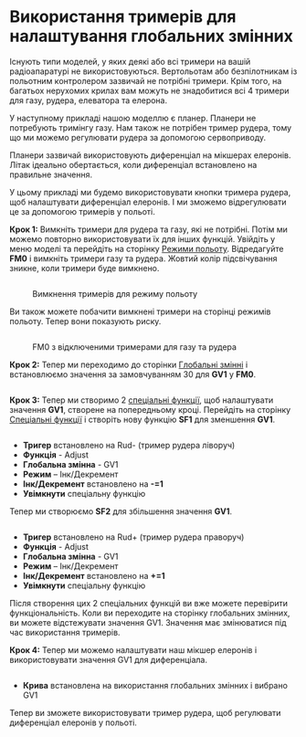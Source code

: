 # Використання тримерів для налаштування глобальних змінних

Існують типи моделей, у яких деякі або всі тримери на вашій радіоапаратурі не використовуються. Вертольотам або безпілотникам із польотним контролером зазвичай не потрібні тримери. Крім того, на багатьох нерухомих крилах вам можуть не знадобитися всі 4 тримери для газу, рудера, елеватора та елерона.

У наступному прикладі нашою моделлю є планер. Планери не потребують тримінгу газу. Нам також не потрібен тример рудера, тому що ми можемо регулювати рудера за допомогою сервоприводу.

Планери зазвичай використовують диференціал на мікшерах елеронів. Літак ідеально обертається, коли диференціал встановлено на правильне значення.

У цьому прикладі ми будемо використовувати кнопки тримера рудера, щоб налаштувати диференціал елеронів. І ми зможемо відрегулювати це за допомогою тримерів у польоті.

**Крок 1:** Вимкніть тримери для рудера та газу, які не потрібні. Потім ми можемо повторно використовувати їх для інших функцій. Увійдіть у меню моделі та перейдіть на сторінку [Режими польоту](../color-radios/model-settings/flight-modes.md). Відредагуйте **FM0** і вимкніть тримери газу та рудера. Жовтий колір підсвічування зникне, коли тримери буде вимкнено.

<figure><img src="../.gitbook/assets/howto-trims-as-switches-fm0-disable-trims.png" alt=""><figcaption><p>Вимкнення тримерів для режиму польоту</p></figcaption></figure>

Ви також можете побачити вимкнені тримери на сторінці режимів польоту. Тепер вони показують риску.

<figure><img src="../.gitbook/assets/howto-trims-as-switches-fm0-disabled-trims.png" alt=""><figcaption><p>FM0 з відключеними тримерами для газу та рудера</p></figcaption></figure>

**Крок 2:** Тепер ми переходимо до сторінки [Глобальні змінні](../color-radios/model-settings/global-variables.md) і встановлюємо значення за замовчуванням 30 для **GV1** у **FM0**.

<figure><img src="../.gitbook/assets/howto-trims-as-switches-gv1.png" alt=""><figcaption></figcaption></figure>

**Крок 3:** Тепер ми створимо 2 [спеціальні функції](../color-radios/model-settings/special-functions.md), щоб налаштувати значення **GV1**, створене на попередньому кроці. Перейдіть на сторінку [Спеціальні функції](../color-radios/model-settings/special-functions.md) і створіть нову функцію **SF1** для зменшення **GV1**.

<figure><img src="../.gitbook/assets/howto-trims-as-switches-sf1.png" alt=""><figcaption></figcaption></figure>

* **Тригер** встановлено на Rud- (тример рудера ліворуч)
* **Функція** - Adjust
* **Глобальна змінна** - GV1
* **Режим** – Інк/Декремент
* **Інк/Декремент** встановлено на **-=1**
* **Увімкнути** спеціальну функцію

Тепер ми створюємо **SF2** для збільшення значення **GV1**.

<figure><img src="../.gitbook/assets/howto-trims-as-switches-sf2.png" alt=""><figcaption></figcaption></figure>

* **Тригер** встановлено на Rud+ (тример рудера праворуч)
* **Функція** - Adjust
* **Глобальна змінна** - GV1
* **Режим** – Інк/Декремент
* **Інк/Декремент** встановлено на **+=1**
* **Увімкнути** спеціальну функцію

Після створення цих 2 спеціальних функцій ви вже можете перевірити функціональність. Коли ви переходите на сторінку глобальних змінних, ви можете відстежувати значення GV1. Значення має змінюватися під час використання тримерів.

**Крок 4:** Тепер ми можемо налаштувати наш мікшер елеронів і використовувати значення GV1 для диференціала.

<figure><img src="../.gitbook/assets/howto-trims-as-switches-ail-mix.png" alt=""><figcaption></figcaption></figure>

* **Крива** встановлена на використання глобальних змінних і вибрано GV1

Тепер ви зможете використовувати тример рудера, щоб регулювати диференціал елеронів у польоті.
